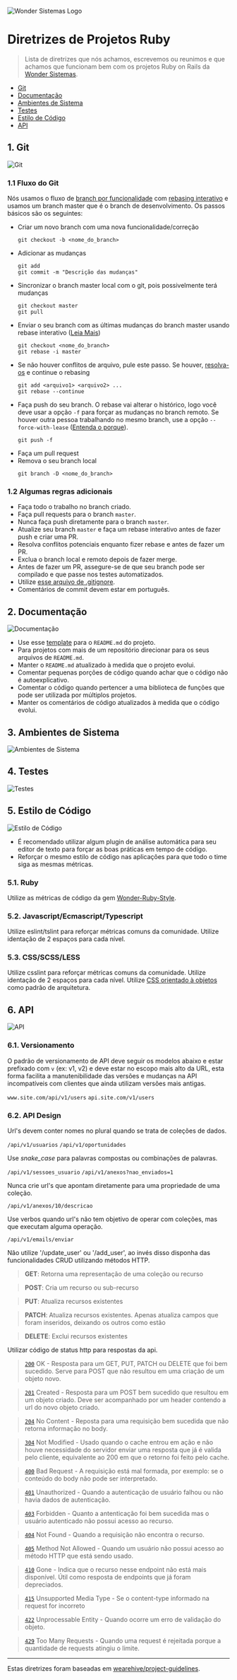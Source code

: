 
![Wonder Sistemas Logo](/images/logo.png)

# Diretrizes de Projetos Ruby
> Lista de diretrizes que nós achamos, escrevemos ou reunimos e que achamos que funcionam bem com os projetos Ruby on Rails da [Wonder Sistemas](http://www.wonder.com.br).

- [Git](#git)
- [Documentação](#documentation)
- [Ambientes de Sistema](#environments)
- [Testes](#tests)
- [Estilo de Código](#code-style)
- [API](#api)

## 1. Git <a name="git"></a>
![Git](/images/git.png)

### 1.1 Fluxo do Git
Nós usamos o fluxo de [branch por funcionalidade](https://www.atlassian.com/git/tutorials/comparing-workflows#feature-branch-workflow) com [rebasing interativo](https://www.atlassian.com/git/tutorials/merging-vs-rebasing#the-golden-rule-of-rebasing) e usamos um branch master que é o branch de desenvolvimento. Os passos básicos são os seguintes:

* Criar um novo branch com uma nova funcionalidade/correção
    ```
    git checkout -b <nome_do_branch>
    ```
* Adicionar as mudanças
    ```
    git add
    git commit -m "Descrição das mudanças"
    ```
* Sincronizar o branch master local com o git, pois possivelmente terá mudanças
    ```
    git checkout master
    git pull
    ```
* Enviar o seu branch com as últimas mudanças do branch master usando rebase interativo ([Leia Mais](https://www.atlassian.com/git/tutorials/merging-vs-rebasing#the-golden-rule-of-rebasing))
    ```
    git checkout <nome_do_branch>
    git rebase -i master
    ```
* Se não houver conflitos de arquivo, pule este passo. Se houver, [resolva-os](https://help.github.com/articles/resolving-a-merge-conflict-using-the-command-line/)  e continue o rebasing
    ```
	git add <arquivo1> <arquivo2> ...
    git rebase --continue
    ```
* Faça push do seu branch. O rebase vai alterar o histórico, logo você deve usar a opção `-f` para forçar as mudanças no branch remoto. Se houver outra pessoa trabalhando no mesmo branch, use a opção `--force-with-lease` ([Entenda o porque](https://developer.atlassian.com/blog/2015/04/force-with-lease/)).
    ```
    git push -f
    ```
* Faça um pull request
* Remova o seu branch local
    ```
    git branch -D <nome_do_branch>
    ```

### 1.2 Algumas regras adicionais

* Faça todo o trabalho no branch criado.
* Faça pull requests para o branch `master`.
* Nunca faça push diretamente para o branch `master`.
* Atualize seu branch `master` e faça um rebase interativo antes de fazer push e criar uma PR.
* Resolva conflitos potenciais enquanto fizer rebase e antes de fazer um PR.
* Exclua o branch local e remoto depois de fazer merge.
* Antes de fazer um PR, assegure-se de que seu branch pode ser compilado e que passe nos testes automatizados.
* Utilize [esse arquivo de .gitignore](./.gitignore).
* Comentários de commit devem estar em português.

## 2. Documentação <a name="documentation"></a>
![Documentação](/images/documentation.png)

* Use esse [template](./README.sample.md) para o `README.md` do projeto.
* Para projetos com mais de um repositório direcionar para os seus arquivos de `README.md`.
* Manter o `README.md` atualizado à medida que o projeto evolui.
* Comentar pequenas porções de código quando achar que o código não é autoexplicativo.
* Comentar o código quando pertencer a uma biblioteca de funções que pode ser utilizada por múltiplos projetos.
* Manter os comentários de código atualizados à medida que o código evolui.

## 3. Ambientes de Sistema <a name="environments"></a>
![Ambientes de Sistema](/images/environment.png)

## 4. Testes <a name="tests"></a>
![Testes](/images/testing.png)

## 5. Estilo de Código <a name="code-style"></a>
![Estilo de Código](/images/code-style.png)

- É recomendado utilizar algum plugin de análise automática para seu editor de texto para forçar as boas práticas em tempo de código.
- Reforçar o mesmo estilo de código nas aplicações para que todo o time siga as mesmas métricas.

### 5.1. Ruby

Utilize as métricas de código da gem [Wonder-Ruby-Style](https://github.com/wondersistemas/wonder-ruby-style).

### 5.2. Javascript/Ecmascript/Typescript

Utilize eslint/tslint para reforçar métricas comuns da comunidade.
Utilize identação de 2 espaços para cada nível.

### 5.3. CSS/SCSS/LESS

Utilize csslint para reforçar métricas comuns da comunidade.
Utilize identação de 2 espaços para cada nível.
Utilize [CSS orientado à objetos](http://thesassway.com/intermediate/using-object-oriented-css-with-sass) como padrão de arquitetura.

## 6. API <a name="api"></a>
![API](/images/api.png)

### 6.1. Versionamento

O padrão de versionamento de API deve seguir os modelos abaixo e estar prefixado com `v` (ex: v1, v2) e deve estar no escopo mais alto da URL, esta forma facilita a manutenibilidade das versões e mudanças na API incompatíveis com clientes que ainda utilizam versões mais antigas.

`www.site.com/api/v1/users`
`api.site.com/v1/users`

### 6.2. API Design

Url's devem conter nomes no plural quando se trata de coleções de dados.

`/api/v1/usuarios`
`/api/v1/oportunidades`

Use *snake_case* para palavras compostas ou combinações de palavras.

`/api/v1/sessoes_usuario`
`/api/v1/anexos?nao_enviados=1`

Nunca crie url's que apontam diretamente para uma propriedade de uma coleção.

`/api/v1/anexos/10/descricao`

Use verbos quando url's não tem objetivo de operar com coleções, mas que executam alguma operação.

`/api/v1/emails/enviar`

Não utilize '/update_user' ou '/add_user', ao invés disso disponha das funcionalidades CRUD utilizando métodos HTTP.

> **GET**: Retorna uma representação de uma coleção ou recurso

> **POST**: Cria um recurso ou sub-recurso

> **PUT**: Atualiza recursos existentes

> **PATCH**: Atualiza recursos existentes. Apenas atualiza campos que foram inseridos, deixando os outros como estão

> **DELETE**:	Exclui recursos existentes

Utilizar código de status http para respostas da api.

> [`200`](https://httpstatuses.com/200) OK - Resposta para um GET, PUT, PATCH ou DELETE que foi bem sucedido. Serve para POST que não resultou em uma criação de um objeto novo.

> [`201`](https://httpstatuses.com/201) Created - Resposta para um POST bem sucedido que resultou em um objeto criado. Deve ser acompanhado por um header contendo a url do novo objeto criado.

> [`204`](https://httpstatuses.com/204) No Content - Reposta para uma requisição bem sucedida que não retorna informação no body.

> [`304`](https://httpstatuses.com/304) Not Modified - Usado quando o cache entrou em ação e não houve necessidade do servidor enviar uma resposta que já é valida pelo cliente, equivalente ao 200 em que o retorno foi feito pelo cache.

> [`400`](https://httpstatuses.com/400) Bad Request - A requisição está mal formada, por exemplo: se o conteúdo do body não pode ser interpretado.

> [`401`](https://httpstatuses.com/401) Unauthorized - Quando a autenticação de usuário falhou ou não havia dados de autenticação.

> [`403`](https://httpstatuses.com/403) Forbidden - Quanto a antenticação foi bem sucedida mas o usuário autenticado não possui  acesso ao recurso.

> [`404`](https://httpstatuses.com/404) Not Found - Quando a requisição não encontra o recurso.

> [`405`](https://httpstatuses.com/405) Method Not Allowed - Quando um usuário não possui acesso ao método HTTP que está sendo usado.

> [`410`](https://httpstatuses.com/410) Gone - Indica que o recurso nesse endpoint não está mais disponível. Útil como resposta de endpoints que já foram depreciados.

> [`415`](https://httpstatuses.com/415) Unsupported Media Type - Se o content-type informado na request for incorreto

> [`422`](https://httpstatuses.com/422) Unprocessable Entity - Quando ocorre um erro de validação do objeto.

> [`429`](https://httpstatuses.com/429) Too Many Requests - Quando uma request é rejeitada porque a quantidade de requests atingiu o limite.

---
Estas diretrizes foram baseadas em [wearehive/project-guidelines](https://github.com/wearehive/project-guidelines).
